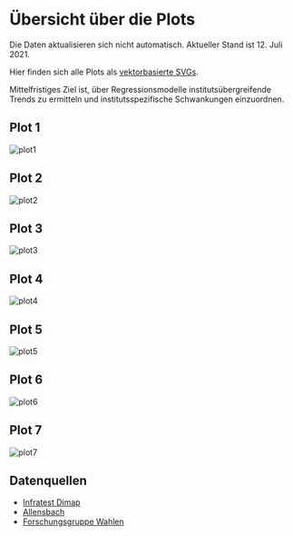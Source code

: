# Übersicht über die Plots

Die Daten aktualisieren sich nicht automatisch. Aktueller Stand ist 12. Juli 2021.

Hier finden sich alle Plots als [vektorbasierte SVGs](https://github.com/dominiklawetzky/sonntagsfrage/tree/main/SVG).

Mittelfristiges Ziel ist, über Regressionsmodelle institutsübergreifende Trends zu ermitteln und institutsspezifische Schwankungen einzuordnen.

## Plot 1
![plot1](https://user-images.githubusercontent.com/75689258/125426199-158ca425-5f00-4d43-b5e5-ac9435e5c5d5.jpg)

## Plot 2
![plot2](https://user-images.githubusercontent.com/75689258/125427856-0bb4a2aa-06d0-46a0-a269-2d99aea306b8.jpg)


## Plot 3
![plot3](https://user-images.githubusercontent.com/75689258/125427911-ea072cde-e444-4faf-8250-2f008d3405fd.jpg)

## Plot 4
 ![plot4](https://user-images.githubusercontent.com/75689258/125428227-586ea355-5de3-4d0b-97fe-616b6679fa07.jpg)

## Plot 5
![plot5](https://user-images.githubusercontent.com/75689258/125210977-31eb8f80-e2a3-11eb-8b73-6b3bc493142d.jpg)

## Plot 6
![plot6](https://user-images.githubusercontent.com/75689258/125255742-0943b400-e2fc-11eb-987a-011cc735ed76.jpg)

## Plot 7
![plot7](https://user-images.githubusercontent.com/75689258/125210985-4039ab80-e2a3-11eb-89db-9953eb7ff207.jpg)

## Datenquellen
- [Infratest Dimap](https://www.infratest-dimap.de/umfragen-analysen/bundesweit/sonntagsfrage/)
- [Allensbach](https://www.ifd-allensbach.de/studien-und-berichte/sonntagsfrage/gesamt.html)
- [Forschungsgruppe Wahlen](https://www.wahlrecht.de/umfragen/politbarometer.htm)
